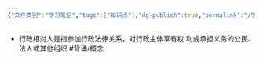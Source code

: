 ```yaml
---
{"文件类别":"学习笔记","tags":["知识点"],"dg-publish":true,"permalink":"/学习笔记studyup/知识点cheese/行政相对人/","dgPassFrontmatter":true,"created":"2024-09-19T14:15:52.372+08:00","updated":"2024-09-19T14:16:05.671+08:00"}
---
```


- 行政相对人是指参加行政法律关系，对行政主体享有权 利或承担义务的公民、法人或其他组织 #背诵/概念 